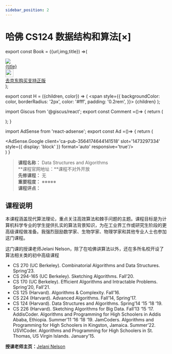 ```yaml
---
sidebar_position: 2
---
```


# 哈佛 CS124 数据结构和算法[×]

export const Book = ({url,img,title}) =>(
<div class="bookitem">
  <a href={url} target="_blank" class="book-content">
    <div class="book-img">
      <img src={img} />
    </div>
    <div class="book-detail">
      <div class="book-title">{title}</div>
      <div class="boook-desc">
        <img width="25" height="25" src="https://hackweek-1251009918.cos.ap-shanghai.myqcloud.com/hackway/cs/jd.svg" />
        <div class="book-jd">去京东购买支持正版</div>
      </div>
    </div>
  </a>
  </div> 
);

export const H = ({children, color}) => (
  <span
    style={{
      backgroundColor: color,
      borderRadius: '2px',
      color: '#fff',
      padding: '0.2rem',
    }}>
    {children}
  </span>
);

import Giscus from '@giscus/react';
export const Comment =()=> {
  return (
   <div className="comments-container">
      <Giscus
        src="https://giscus.app/client.js"
        id="comments"
        repo="lidongyx/hackwaydoc"
        repoId="R_kgDOHUMOyA"
        category="Announcements"
        categoryId="DIC_kwDOHUMOyM4CPCtD"
        mapping="title"
        reactionsEnabled="1"
        emitMetadata="0"
        inputPosition="top"
        theme="light"
        lang="zh-CN"
        crossorigin="anonymous"
      />
    </div>
  );
}

import AdSense from 'react-adsense';
export const Ad =()=> {
  return (
    <div className="ad-container">
      <AdSense.Google
        client='ca-pub-3564174644141518'
        slot='1473297334'
        style={{ display: 'block' }}
        format='auto'
        responsive='true'/>
    </div>
  )
}

>**课程名称：** Data Structures and Algorithms      
**课程官网地址：**课程不对外开放    
**先修课程：** 无  
**重要程度：** ※※※※※  
**课程评点：** 

## 课程说明
本课程涵盖现代算法理论，重点关注高效算法和棘手问题的主题。课程目标是为计算机科学专业的学生提供扎实的算法背景知识，为在工业界工作或研究生阶段的更高级课程做准备。我强烈鼓励数学家、生物学家、物理学家和其他专业人士也参加这门课程。

这门课的授课老师Jelani Nelson，除了在哈佛讲算法以外，还在多所名校开设了算法相关类的初中高级课程

- CS 270 (UC Berkeley). Combinatorial Algorithms and Data Structures. Spring’23.
- CS 294-165 (UC Berkeley). Sketching Algorithms. Fall’20.
- CS 170 (UC Berkeley). Efficient Algorithms and Intractable Problems. Spring’20, Fall’21.
- CS 125 (Harvard). Algorithms & Complexity. Fall’16.
- CS 224 (Harvard). Advanced Algorithms. Fall’14, Spring’17.
- CS 124 (Harvard). Data Structures and Algorithms. Spring’14 ‘15 ‘18 ‘19.
- CS 226 (Harvard). Sketching Algorithms for Big Data. Fall’13 ‘15 ‘17.
AddisCoder. Algorithms and Programming for High Schoolers in Addis Ababa, Ethiopia. Summer’11 ‘16 ‘18 ‘19.
JamCoders. Algorithms and Programming for High Schoolers in Kingston, Jamaica. Summer’22.
USVICoder. Algorithms and Programming for High Schoolers in St. Thomas, US Virgin Islands. January’15.

**授课老师主页：**[Jelani Nelson](https://people.eecs.berkeley.edu/~minilek/)

<Comment></Comment>
